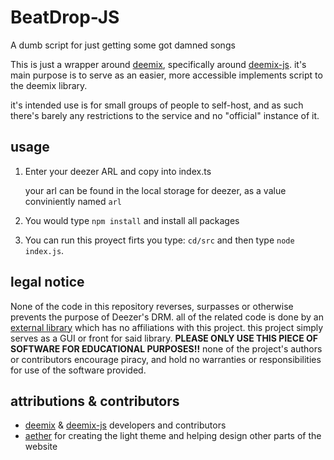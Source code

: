 # BeatDrop-JS

A dumb script for just getting some got damned songs

This is just a wrapper around [deemix](https://deemix.app/), specifically around [deemix-js](https://git.freezer.life/RemixDev/deemix-js). it's main purpose is to serve as an easier, more accessible implements script to the deemix library.

it's intended use is for small groups of people to self-host, and as such there's barely any restrictions to the service and no "official" instance of it.

## usage

1. Enter your deezer ARL and copy into index.ts

   your arl can be found in the local storage for deezer, as a value conviniently named `arl`

2. You would type `npm install` and install all packages
   
3. You can run this proyect firts you type: `cd/src` and then type `node index.js`.


## legal notice

None of the code in this repository reverses, surpasses or otherwise prevents the purpose of Deezer's DRM. all of the related code is done by an [external library](https://gitlab.com/RemixDev/deezer-js/) which has no affiliations with this project. this project simply serves as a GUI or front for said library. **PLEASE ONLY USE THIS PIECE OF SOFTWARE FOR EDUCATIONAL PURPOSES!!** none of the project's authors or contributors encourage piracy, and hold no warranties or responsibilities for use of the software provided.

## attributions & contributors

- [deemix](https://deemix.app/) & [deemix-js](https://git.freezer.life/RemixDev/deemix-js) developers and contributors
- [aether](https://git.oat.zone/aether) for creating the light theme and helping design other parts of the website
